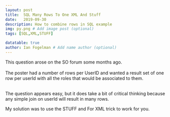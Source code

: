```yaml
---
layout: post
title:  SQL Many Rows To One XML And Stuff
date:   2019-09-30
description: How to combine rows in SQL example
img: py.png # Add image post (optional)
tags: [SQL,XML,STUFF]

datatable: true
author: Ian Fogelman # Add name author (optional)
---
```


This question arose on the SO forum some months ago.
<br>
<br>
The poster had a number of rows per UserID and wanted a result set of one row per userId with all the roles that would be associated to them.
<br>
<br>

The question appears easy, but it does take a bit of critical thinking because any simple join on userId will result in many rows.

My solution was to use the STUFF and For XML trick to work for you.

